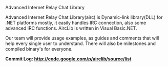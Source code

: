 Advanced Internet Relay Chat Library

Advanced Internet Relay Chat Library(airc) is Dynamic-link library(DLL) for .NET platforms
mostly, it easily handles IRC connection, also some advanced IRC functions. AircLib is
written in Visual Basic.NET.



Our team will provide usage examples, as guides and comments that will help every single
user to understand. There will also be milestones and compiled binary's for everyone.



**Commit Log: http://code.google.com/p/airclib/source/list**

